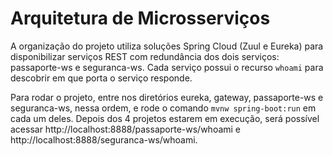 # Arquitetura de Microsserviços

A organização do projeto utiliza soluções Spring Cloud (Zuul e Eureka) para disponibilizar serviços REST com redundância dos dois serviços: passaporte-ws e seguranca-ws. Cada serviço possui o recurso ```whoami``` para descobrir em que porta o serviço responde.

Para rodar o projeto, entre nos diretórios eureka, gateway, passaporte-ws e seguranca-ws, nessa ordem, e rode o comando ```mvnw spring-boot:run``` em cada um deles. Depois dos 4 projetos estarem em execução, será possível acessar http://localhost:8888/passaporte-ws/whoami e http://localhost:8888/seguranca-ws/whoami.
